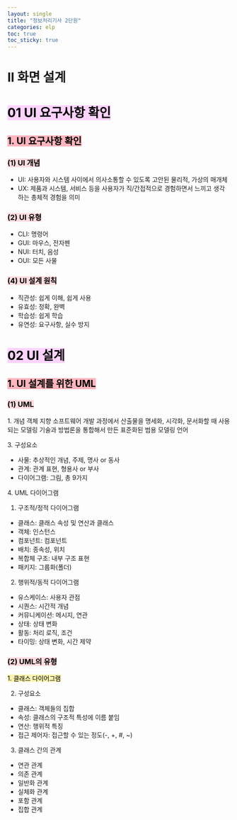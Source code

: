 ```yaml
---
layout: single
title: "정보처리기사 2단원"
categories: elp
toc: true
toc_sticky: true
---
```


# II 화면 설계

# <mark style='background-color: #fed3fe'>01 UI 요구사항 확인</mark>

## <mark style='background-color: #fdb5bd'>1. UI 요구사항 확인</mark>

### <mark style='background-color: #ffdce0'>(1) UI 개념</mark>

- UI: 사용자와 시스템 사이에서 의사소통할 수 있도록 고안된 물리적, 가상의 매개체
- UX: 제품과 시스템, 서비스 등을 사용자가 직/간접적으로 경험하면서 느끼고 생각하는 총체적 경험을 의미

### <mark style='background-color: #ffdce0'>(2) UI 유형</mark>

- CLI: 명령어
- GUI: 마우스, 전자펜
- NUI: 터치, 음성
- OUI: 모든 사물

### <mark style='background-color: #ffdce0'>(4) UI 설계 원칙</mark>

- 직관성: 쉽게 이해, 쉽게 사용
- 유효성: 정확, 완벽
- 학습성: 쉽게 학습
- 유연성: 요구사항, 실수 방지

# <mark style='background-color: #fed3fe'>02 UI 설계</mark>

## <mark style='background-color: #fdb5bd'>1. UI 설계를 위한 UML</mark>

### <mark style='background-color: #ffdce0'>(1) UML</mark>

1\. 개념
객체 지향 소프트웨어 개발 과정에서 산출물을 명세화, 시각화, 문서화할 때 사용되는 모델링 기술과 방법론을 통합해서 만든 표준화된 범용 모델링 언어

3\. 구성요소

- 사물: 추상적인 개념, 주제, 명사 or 동사
- 관계: 관계 표현, 형용사 or 부사
- 다이어그램: 그림, 총 9가지

4\. UML 다이어그램

1. 구조적/정적 다이어그램

- 클래스: 클래스 속성 및 연산과 클래스
- 객체: 인스턴스
- 컴포넌트: 컴포넌트
- 배치: 종속성, 위치
- 복합체 구조: 내부 구조 표현
- 패키지: 그룹화(폴더)

2. 행위적/동적 다이어그램

- 유스케이스: 사용자 관점
- 시퀀스: 시간적 개념
- 커뮤니케이션: 메시지, 연관
- 상태: 상태 변화
- 활동: 처리 로직, 조건
- 타이밍: 상태 변화, 시간 제약

### <mark style='background-color: #ffdce0'>(2) UML의 유형</mark>

<mark style='background-color: #fff5b1'>1. 클래스 다이어그램</mark>

2. 구성요소

- 클래스: 객체들의 집합
- 속성: 클래스의 구조적 특성에 이름 붙임
- 연산: 행위적 특징
- 접근 제어자: 접근할 수 있는 정도(-, +, #, ~)

3. 클래스 간의 관계

- 연관 관계
- 의존 관계
- 일반화 관계
- 실체화 관계
- 포함 관계
- 집합 관계
